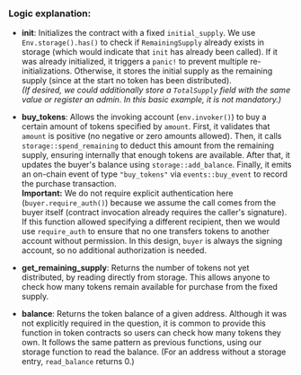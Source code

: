 ### Logic explanation:

- **init**: Initializes the contract with a fixed `initial_supply`. We use `Env.storage().has()` to check if `RemainingSupply` already exists in storage (which would indicate that `init` has already been called). If it was already initialized, it triggers a `panic!` to prevent multiple re-initializations. Otherwise, it stores the initial supply as the remaining supply (since at the start no token has been distributed).  
  _(If desired, we could additionally store a `TotalSupply` field with the same value or register an admin. In this basic example, it is not mandatory.)_

- **buy_tokens**: Allows the invoking account (`env.invoker()`) to buy a certain amount of tokens specified by `amount`. First, it validates that `amount` is positive (no negative or zero amounts allowed). Then, it calls `storage::spend_remaining` to deduct this amount from the remaining supply, ensuring internally that enough tokens are available. After that, it updates the buyer's balance using `storage::add_balance`. Finally, it emits an on-chain event of type `"buy_tokens"` via `events::buy_event` to record the purchase transaction.  
  **Important:** We do not require explicit authentication here (`buyer.require_auth()`) because we assume the call comes from the buyer itself (contract invocation already requires the caller's signature). If this function allowed specifying a different recipient, then we would use `require_auth` to ensure that no one transfers tokens to another account without permission. In this design, `buyer` is always the signing account, so no additional authorization is needed.

- **get_remaining_supply**: Returns the number of tokens not yet distributed, by reading directly from storage. This allows anyone to check how many tokens remain available for purchase from the fixed supply.

- **balance**: Returns the token balance of a given address. Although it was not explicitly required in the question, it is common to provide this function in token contracts so users can check how many tokens they own. It follows the same pattern as previous functions, using our storage function to read the balance. (For an address without a storage entry, `read_balance` returns 0.)
